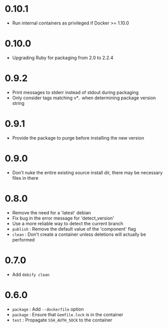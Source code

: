 # 0.10.1
* Run internal containers as privileged if Docker >= 1.10.0

# 0.10.0
* Upgrading Ruby for packaging from 2.0 to 2.2.4

# 0.9.2

* Print messages to stderr instead of stdout during packaging
* Only consider tags matching v*.*.* when determining package version string

# 0.9.1

* Provide the package to purge before installing the new version

# 0.9.0

* Don't nuke the entire existing source install dir, there may be necessary files in there

# 0.8.0

* Remove the need for a 'latest' debian
* Fix bug in the error message for 'detect_version'
* Use a more reliable way to detect the current branch
* `publish` : Remove the default value of the 'component' flag
* `clean` : Don't create a container unless deletions will actually be performed

# 0.7.0

* Add `debify clean`

# 0.6.0

* `package` : Add `--dockerfile` option
* `package` : Ensure that `Gemfile.lock` is in the container
* `test` : Propagate `SSH_AUTH_SOCK` to the container
